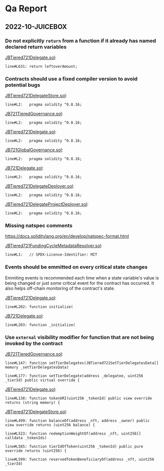 # Qa Report

## 2022-10-JUICEBOX

### Do not explicitly `return` from a function if it already has named declared return variables

[JBTiered721Delegate.sol](https://github.com/jbx-protocol/juice-nft-rewards/tree/main/contracts/JBTiered721Delegate.sol):

```solidity
line#L631: return leftoverAmount;
```

### Contracts should use a fixed compiler version to avoid potential bugs

[JBTiered721DelegateStore.sol](https://github.com/jbx-protocol/juice-nft-rewards/tree/main/contracts/JBTiered721DelegateStore.sol):

```solidity
line#L2:   pragma solidity ^0.8.16;
```

[JB721TieredGovernance.sol](https://github.com/jbx-protocol/juice-nft-rewards/tree/main/contracts/JB721TieredGovernance.sol):

```solidity
line#L2:   pragma solidity ^0.8.16;
```

[JBTiered721Delegate.sol](https://github.com/jbx-protocol/juice-nft-rewards/tree/main/contracts/JBTiered721Delegate.sol):

```solidity
line#L2:   pragma solidity ^0.8.16;
```

[JB721GlobalGovernance.sol](https://github.com/jbx-protocol/juice-nft-rewards/tree/main/contracts/JB721GlobalGovernance.sol):

```solidity
line#L2:   pragma solidity ^0.8.16;
```

[JB721Delegate.sol](https://github.com/jbx-protocol/juice-nft-rewards/tree/main/contracts/abstract/JB721Delegate.sol):

```solidity
line#L2:   pragma solidity ^0.8.16;
```

[JBTiered721DelegateDeployer.sol](https://github.com/jbx-protocol/juice-nft-rewards/tree/main/contracts/JBTiered721DelegateDeployer.sol):

```solidity
line#L2:   pragma solidity ^0.8.16;
```

[JBTiered721DelegateProjectDeployer.sol](https://github.com/jbx-protocol/juice-nft-rewards/tree/main/contracts/JBTiered721DelegateProjectDeployer.sol):

```solidity
line#L2:   pragma solidity ^0.8.16;
```

### Missing natspec comments

https://docs.soliditylang.org/en/develop/natspec-format.html

[JBTiered721FundingCycleMetadataResolver.sol](https://github.com/jbx-protocol/juice-nft-rewards/tree/main/contracts/libraries/JBTiered721FundingCycleMetadataResolver.sol):

```solidity
line#L1:   // SPDX-License-Identifier: MIT
```

### Events should be emmitted on every critical state changes

Emmiting events is recommended each time when a state variable's value is being changed or just some critical event for the contract has occurred. It also helps off-chain monitoring of the contract's state.

[JBTiered721Delegate.sol](https://github.com/jbx-protocol/juice-nft-rewards/tree/main/contracts/JBTiered721Delegate.sol):

```solidity
line#L202: function initialize(
```

[JB721Delegate.sol](https://github.com/jbx-protocol/juice-nft-rewards/tree/main/contracts/abstract/JB721Delegate.sol):

```solidity
line#L203: function _initialize(
```

### Use `external` visibility modifier for function that are not being invoked by the contract

[JB721TieredGovernance.sol](https://github.com/jbx-protocol/juice-nft-rewards/tree/main/contracts/JB721TieredGovernance.sol):

```solidity
line#L147: function setTierDelegates(JBTiered721SetTierDelegatesData[] memory _setTierDelegatesData)

line#L177: function setTierDelegate(address _delegatee, uint256 _tierId) public virtual override {
```

[JBTiered721Delegate.sol](https://github.com/jbx-protocol/juice-nft-rewards/tree/main/contracts/JBTiered721Delegate.sol):

```solidity
line#L138: function tokenURI(uint256 _tokenId) public view override returns (string memory) {
```

[JBTiered721DelegateStore.sol](https://github.com/jbx-protocol/juice-nft-rewards/tree/main/contracts/JBTiered721DelegateStore.sol):

```solidity
line#L499: function balanceOf(address _nft, address _owner) public view override returns (uint256 balance) {

line#L523: function redemptionWeightOf(address _nft, uint256[] calldata _tokenIds)

line#L585: function tierIdOfToken(uint256 _tokenId) public pure override returns (uint256) {

line#L599: function reservedTokenBeneficiaryOf(address _nft, uint256 _tierId)
```